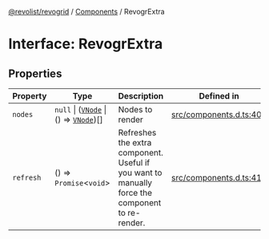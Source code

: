 [@revolist/revogrid](README.md) / [Components](Namespace.Components.md) / RevogrExtra

# Interface: RevogrExtra

## Properties

| Property | Type | Description | Defined in |
| ------ | ------ | ------ | ------ |
| `nodes` | `null` \| ([`VNode`](Interface.VNode.md) \| () => [`VNode`](Interface.VNode.md))[] | Nodes to render | [src/components.d.ts:407](https://github.com/revolist/revogrid/blob/69d5bd9cb55a69f54242342681dca616def73994/src/components.d.ts#L407) |
| `refresh` | () => `Promise`\<`void`\> | Refreshes the extra component. Useful if you want to manually force the component to re-render. | [src/components.d.ts:411](https://github.com/revolist/revogrid/blob/69d5bd9cb55a69f54242342681dca616def73994/src/components.d.ts#L411) |
